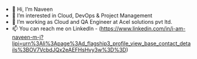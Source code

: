 - 👋 Hi, I’m Naveen
- 👀 I’m interested in Cloud, DevOps & Project Management
- 🌱 I’m working as Cloud and QA Engineer at Acel solutions pvt ltd.
- 📫 You can reach me on LinkedIn - (https://www.linkedin.com/in/i-am-naveen-m-j?lipi=urn%3Ali%3Apage%3Ad_flagship3_profile_view_base_contact_details%3BOV7VcbdJQx2eAEFHsHvy3w%3D%3D)

<!---
i-am-naveen-m-j/i-am-naveen-m-j is a ✨ special ✨ repository because its `README.md` (this file) appears on your GitHub profile.
You can click the Preview link to take a look at your changes.
--->
